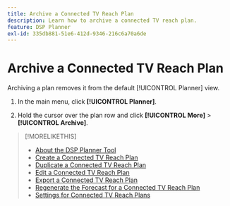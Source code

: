```yaml
---
title: Archive a Connected TV Reach Plan
description: Learn how to archive a connected TV reach plan.
feature: DSP Planner
exl-id: 335db881-51e6-412d-9346-216c6a70a6de
---
```

# Archive a Connected TV Reach Plan

Archiving a plan removes it from the default [!UICONTROL Planner] view.<!-- You can still view it by including the [!UICONTROL Status] "[!UICONTROL Archived]" in the view filter. -->

1. In the main menu, click **[!UICONTROL Planner]**.

1. Hold the cursor over the plan row and click **[!UICONTROL More]** > **[!UICONTROL Archive]**.

>[!MORELIKETHIS]
>
>* [About the DSP Planner Tool](planner-about.md)
>* [Create a Connected TV Reach Plan](planner-create.md)
>* [Duplicate a Connected TV Reach Plan](planner-duplicate.md)
>* [Edit a Connected TV Reach Plan](planner-edit.md)
>* [Export a Connected TV Reach Plan](planner-export.md)
>* [Regenerate the Forecast for a Connected TV Reach Plan](planner-forecast.md)
>* [Settings for Connected TV Reach Plans](planner-settings.md)
